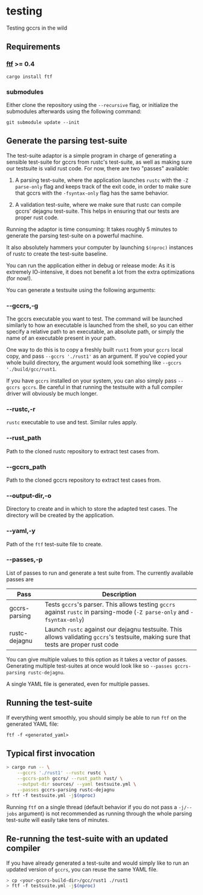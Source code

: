 # testing

Testing gccrs in the wild

## Requirements

### [ftf](https://github.com/CohenArthur/ftf) >= 0.4

`cargo install ftf`

### submodules

Either clone the repository using the `--recursive` flag, or initialize the submodules afterwards
using the following command:

`git submodule update --init`

## Generate the parsing test-suite

The test-suite adaptor is a simple program in charge of generating a sensible test-suite for gccrs from rustc's test-suite, as well as making sure our testsuite is valid rust code. For now, there are two "passes" available: 

1. A parsing test-suite, where the application launches `rustc` with the `-Z parse-only` flag and keeps track of the exit code, in order to make sure that gccrs with the `-fsyntax-only` flag has the same behavior.

2. A validation test-suite, where we make sure that rustc can compile gccrs' dejagnu test-suite. This helps in ensuring that our tests are proper rust code.

Running the adaptor is time consuming: It takes roughly 5 minutes to generate the parsing test-suite on a powerful machine.

It also absolutely hammers your computer by launching `$(nproc)` instances of rustc to create the test-suite baseline.

You can run the application either in debug or release mode: As it is extremely IO-intensive, it does not benefit a lot from the extra optimizations (for now!).

You can generate a testsuite using the following arguments:

### --gccrs,-g

The gccrs executable you want to test. The command will be launched similarly to how an executable is launched from the shell, so you can either specify a relative path to an executable, an absolute path, or simply the name of an executable present in your path.

One way to do this is to copy a freshly built `rust1` from your `gccrs` local copy, and pass `--gccrs './rust1'` as an argument. If you've copied your whole build directory, the argument would look something like `--gccrs './build/gcc/rust1`.

If you have `gccrs` installed on your system, you can also simply pass `--gccrs gccrs`. Be careful in that running the testsuite with a full compiler driver will obviously be much longer.

### --rustc,-r

`rustc` executable to use and test. Similar rules apply.

### --rust_path

Path to the cloned rustc repository to extract test cases from.

### --gccrs_path

Path to the cloned gccrs repository to extract test cases from.

### --output-dir,-o

Directory to create and in which to store the adapted test cases. The directory will be created by the application.

### --yaml,-y

Path of the `ftf` test-suite file to create.

### --passes,-p

List of passes to run and generate a test suite from. The currently available passes are

|Pass|Description|
|---|---|
|gccrs-parsing|Tests `gccrs`'s parser. This allows testing `gccrs` against `rustc` in parsing-mode (`-Z parse-only` and `-fsyntax-only`)|
|rustc-dejagnu|Launch `rustc` against our dejagnu testsuite. This allows validating `gccrs`'s testsuite, making sure that tests are proper rust code|

You can give multiple values to this option as it takes a vector of passes. Generating multiple test-suites at once would look like so `--passes gccrs-parsing rustc-dejagnu`.

A single YAML file is generated, even for multiple passes.

## Running the test-suite

If everything went smoothly, you should simply be able to run `ftf` on the generated YAML file:

`ftf -f <generated_yaml>`

## Typical first invocation

```sh
> cargo run -- \
	--gccrs './rust1' --rustc rustc \
	--gccrs-path gccrs/ --rust_path rust/ \
	--output-dir sources/ --yaml testsuite.yml \
	--passes gccrs-parsing rustc-dejagnu
> ftf -f testsuite.yml -j$(nproc)
```

Running `ftf` on a single thread (default behavior if you do not pass a `-j/--jobs` argument) is not recommended as running through the whole parsing test-suite will easily take tens of minutes.

## Re-running the test-suite with an updated compiler

If you have already generated a test-suite and would simply like to run an updated version of `gccrs`, you can reuse the same YAML file.

```sh
> cp <your-gccrs-build-dir>/gcc/rust1 ./rust1
> ftf -f testsuite.yml -j$(nproc)
```
